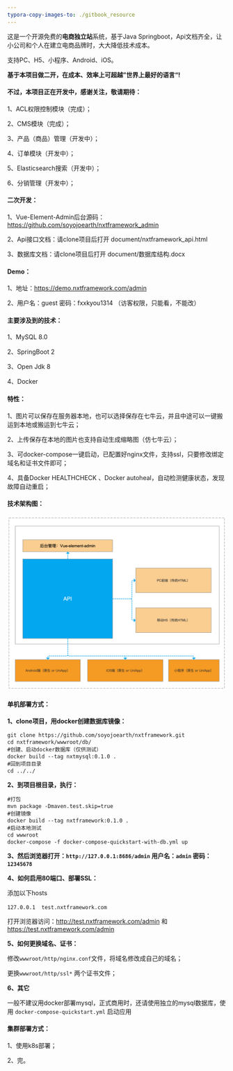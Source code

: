 ```yaml
---
typora-copy-images-to: ./gitbook_resource
---
```


这是一个开源免费的**电商独立站**系统，基于Java Springboot，Api文档齐全，让小公司和个人在建立电商品牌时，大大降低技术成本。

支持PC、H5、小程序、Android、iOS。



**基于本项目做二开，在成本、效率上可超越”世界上最好的语言“!**



#### 不过，本项目正在开发中，感谢关注，敬请期待：

1、ACL权限控制模块（完成）；

2、CMS模块（完成）；

3、产品（商品）管理（开发中）；

4、订单模块（开发中）；

5、Elasticsearch搜索（开发中）；

6、分销管理（开发中）；



#### 二次开发：

1、Vue-Element-Admin后台源码：https://github.com/soyojoearth/nxtframework_admin

2、Api接口文档：请clone项目后打开 document/nxtframework_api.html

3、数据库文档：请clone项目后打开 document/数据库结构.docx



#### Demo：

1、地址：https://demo.nxtframework.com/admin 

2、用户名：guest 密码：fxxkyou1314 （访客权限，只能看，不能改）




#### 主要涉及到的技术：

1、MySQL 8.0

2、SpringBoot 2

3、Open Jdk 8

4、Docker



#### **特性：**

1、图片可以保存在服务器本地，也可以选择保存在七牛云，并且中途可以一键搬运到本地或搬运到七牛云；

2、上传保存在本地的图片也支持自动生成缩略图（仿七牛云）；

3、可docker-compose一键启动，已配置好nginx文件，支持ssl，只要修改绑定域名和证书文件即可；

4、具备Docker HEALTHCHECK 、Docker autoheal，自动检测健康状态，发现故障自动重启；



#### 技术架构图：

![image-20201101104755959](gitbook_resource/image-20201101104755959.png)





#### 单机部署方式：

**1、clone项目，用docker创建数据库镜像：**

```
git clone https://github.com/soyojoearth/nxtframework.git
cd nxtframework/wwwroot/db/
#创建、启动docker数据库（仅供测试）
docker build --tag nxtmysql:0.1.0 .
#回到项目目录
cd ../../
```

**2、到项目根目录，执行：**


```
#打包
mvn package -Dmaven.test.skip=true
#创建镜像
docker build --tag nxtframework:0.1.0 .
#启动本地测试
cd wwwroot
docker-compose -f docker-compose-quickstart-with-db.yml up
```

**3、然后浏览器打开：`http://127.0.0.1:8686/admin`  用户名：`admin` 密码：`12345678`**

**4、如何启用80端口、部署SSL：**

添加以下hosts

`127.0.0.1  test.nxtframework.com`

打开浏览器访问：http://test.nxtframework.com/admin 和 https://test.nxtframework.com/admin

**5、如何更换域名、证书：**

修改`wwwroot/http/nginx.conf`文件，将域名修改成自己的域名；

更换`wwwroot/http/ssl*` 两个证书文件；

**6、其它**

一般不建议用docker部署mysql，正式商用时，还请使用独立的mysql数据库，使用 `docker-compose-quickstart.yml` 启动应用



#### 集群部署方式：

1、使用k8s部署；

2、完。

